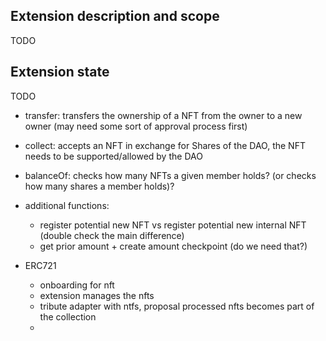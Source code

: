 ## Extension description and scope

TODO

## Extension state

TODO

- transfer: transfers the ownership of a NFT from the owner to a new owner (may need some sort of approval process first)

- collect: accepts an NFT in exchange for Shares of the DAO, the NFT needs to be supported/allowed by the DAO

- balanceOf: checks how many NFTs a given member holds? (or checks how many shares a member holds)?

- additional functions:

  - register potential new NFT vs register potential new internal NFT (double check the main difference)
  - get prior amount + create amount checkpoint (do we need that?)

- ERC721
  - onboarding for nft
  - extension manages the nfts
  - tribute adapter with ntfs, proposal processed nfts becomes part of the collection
  -
